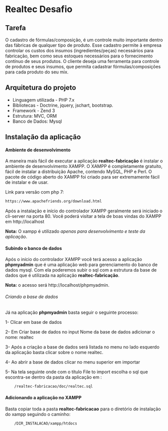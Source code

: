 # Realtec Desafio

## Tarefa

O cadastro de fórmulas/composição, é um controle muito importante dentro das fábricas de qualquer
tipo de produto. Esse cadastro permite à empresa controlar os custos dos insumos (ingredientes/peças)
necessários para fabricação, bem como seus estoques necessários para o fornecimento contínuo de seus
produtos. O cliente deseja uma ferramenta para controle de produtos e seus insumos, que permita cadastrar
fórmulas/composições para cada produto do seu mix.

## Arquitetura do projeto

* Linguagem utilizada - PHP 7.x
* Bibliotecas - Doctrine, jquery, jschart, bootstrap.
* Framework - Zend 3
* Estrutura: MVC, ORM
* Banco de Dados: Mysql

## Instalação da aplicação

#### Ambiente de desenvolvimento

A maneira mais fácil de executar a aplicação **realtec-fabricação** é instalar o ambiente de desenvolvimento
XAMPP. O XAMPP é completamente gratuito, fácil de instalar a distribuição Apache, contendo MySQL, PHP e Perl.
O pacote de código aberto do XAMPP foi criado para ser extremamente fácil de instalar e de usar.

Link para versão com php 7:

```bash
https://www.apachefriends.org/download.html
```
Após a instalação e início do controlador XAMPP geralmente será iniciado o cli-server na porta 80. Você poderá 
visitar a tela de boas vindas do XAMPP em  http://localhost

**Nota:** O xampp é utilizado *apenas para desenvolvimento e teste da aplicação*.

#### Subindo o banco de dados

Após o início do controlador XAMPP você terá acesso a aplicação **phpmyadmin** que é uma aplicação web para gerenciamento
do banco de dados mysql. Com ela poderemos subir o sql com a estrutura da base de dados que é utilizada na aplicação 
**realtec-fabricação**.

**Nota:** o acesso será http://localhost/phpmyadmin.

###### Criando a base de dados

Já na aplicação **phpmyadmin** basta seguir o seguinte processo:

1- Clicar em base de dados

2- Em Criar base de dados no input Nome da base de dados adicionar o nome: realtec

3- Após a criação a base de dados será listada no menu no lado esquerdo da aplicação basta clicar sobre o nome realtec.

4- Ao abrir a base de dados clicar no menu superior em importar

5- Na tela seguinte onde com o título File to import escolha o sql que escontra-se dentro da pasta da aplicação em :

```bash
    /realtec-fabricacao/doc/realtec.sql
```

#### Adicionando a aplicação no XAMPP
Basta copiar toda a pasta **realtec-fabricacao** para o diretório de instalação do xampp seguindo o caminho:

```bash
    /DIR_INSTALACAO/xampp/htdocs
```
